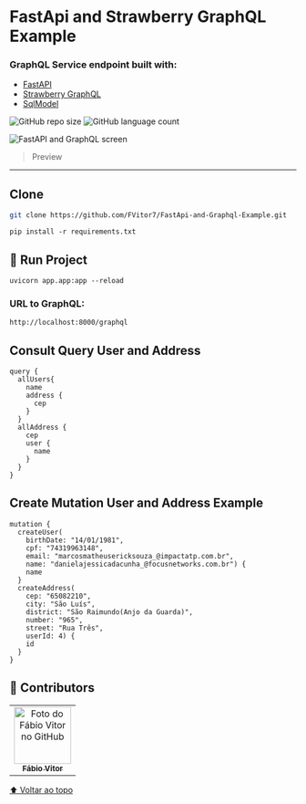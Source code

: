 # FastApi and Strawberry GraphQL Example

### GraphQL Service endpoint built with:
- [FastAPI](https://fastapi.tiangolo.com/)
- [Strawberry GraphQL](https://strawberry.rocks/)
- [SqlModel](https://sqlmodel.tiangolo.com/)

![GitHub repo size](https://img.shields.io/github/repo-size/fvitor7/FastApi-and-Graphql-Example?style=for-the-badge)
![GitHub language count](https://img.shields.io/github/languages/count/FVitor7/FastApi-and-Graphql-Example?style=for-the-badge)

<img src="https://i.imgur.com/rPmZnXI.png" alt="FastAPI and GraphQL screen">

> Preview 
---

## Clone
```bash
git clone https://github.com/FVitor7/FastApi-and-Graphql-Example.git
```

```
pip install -r requirements.txt
```

## 🚀 Run Project


```
uvicorn app.app:app --reload
```
### URL to GraphQL:

```
http://localhost:8000/graphql
````
## Consult Query User and Address

```
query {
  allUsers{
    name
    address {
      cep
    }
  }
  allAddress {
    cep
    user {
      name
    }
  }
}
````

## Create Mutation User and Address Example

```
mutation {
  createUser(
    birthDate: "14/01/1981", 
    cpf: "74319963148", 
    email: "marcosmatheusericksouza_@impactatp.com.br", 
    name: "danielajessicadacunha_@focusnetworks.com.br") {
    name
  }
  createAddress(
    cep: "65082210",
    city: "São Luís", 
    district: "São Raimundo(Anjo da Guarda)", 
    number: "965", 
    street: "Rua Três", 
    userId: 4) {
    id
  }
}

````

## 🤝 Contributors

<table>
  <tr>
    <td align="center">
      <a href="https://github.com/FVitor7">
        <img src="https://avatars2.githubusercontent.com/u/48036134?s=460&u=83e0e7eb1fe80c60164e6c9561a6174874c3b3da&v=4" width="100px;" alt="Foto do Fábio Vitor no GitHub"/><br>
        <sub>
          <b>Fábio Vitor</b>
        </sub>
      </a>
    </td>
    
  </tr>
</table>


[⬆ Voltar ao topo](#user-content-fastapi-and-strawberry-graphql-example)<br>

